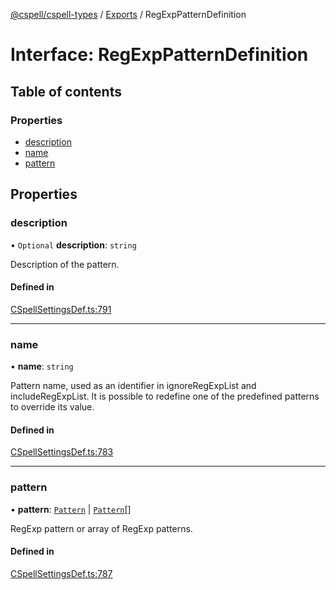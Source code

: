 [@cspell/cspell-types](../README.md) / [Exports](../modules.md) / RegExpPatternDefinition

# Interface: RegExpPatternDefinition

## Table of contents

### Properties

- [description](RegExpPatternDefinition.md#description)
- [name](RegExpPatternDefinition.md#name)
- [pattern](RegExpPatternDefinition.md#pattern)

## Properties

### description

• `Optional` **description**: `string`

Description of the pattern.

#### Defined in

[CSpellSettingsDef.ts:791](https://github.com/streetsidesoftware/cspell/blob/ffde5ac/packages/cspell-types/src/CSpellSettingsDef.ts#L791)

___

### name

• **name**: `string`

Pattern name, used as an identifier in ignoreRegExpList and includeRegExpList.
It is possible to redefine one of the predefined patterns to override its value.

#### Defined in

[CSpellSettingsDef.ts:783](https://github.com/streetsidesoftware/cspell/blob/ffde5ac/packages/cspell-types/src/CSpellSettingsDef.ts#L783)

___

### pattern

• **pattern**: [`Pattern`](../modules.md#pattern) \| [`Pattern`](../modules.md#pattern)[]

RegExp pattern or array of RegExp patterns.

#### Defined in

[CSpellSettingsDef.ts:787](https://github.com/streetsidesoftware/cspell/blob/ffde5ac/packages/cspell-types/src/CSpellSettingsDef.ts#L787)
